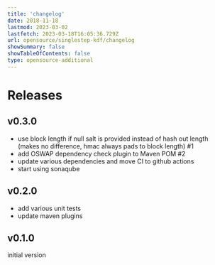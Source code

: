 ```yaml
---
title: 'changelog'
date: 2018-11-18
lastmod: 2023-03-02
lastfetch: 2023-03-18T16:05:36.729Z
url: opensource/singlestep-kdf/changelog
showSummary: false
showTableOfContents: false
type: opensource-additional
---
```

# Releases

## v0.3.0

* use block length if null salt is provided instead of hash out length (makes no difference, hmac always pads to block length) #1
* add OSWAP dependency check plugin to Maven POM #2
* update various dependencies and move CI to github actions
* start using sonaqube

## v0.2.0

* add various unit tests
* update maven plugins

## v0.1.0

initial version
